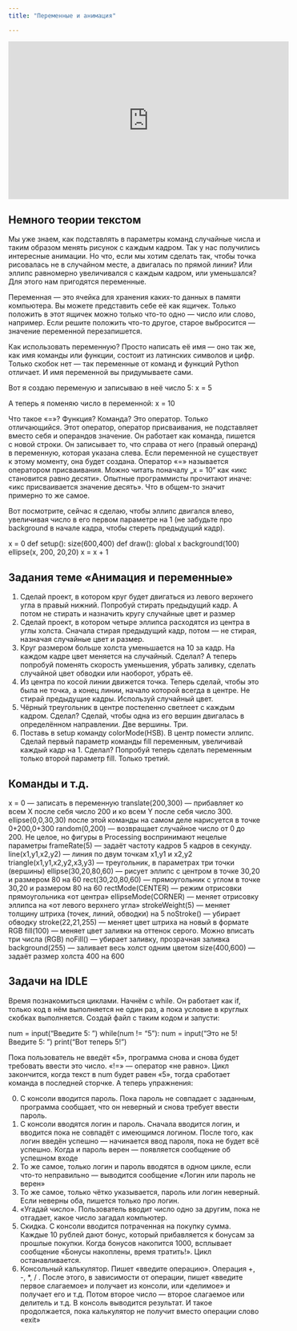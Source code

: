 ```yaml
---
title: "Переменные и анимация"

---
```


<iframe width="560" height="315" src="https://www.youtube.com/embed/MZJgX_n1bcE" frameborder="0" allow="accelerometer; autoplay; clipboard-write; encrypted-media; gyroscope; picture-in-picture" allowfullscreen></iframe>

## Немного теории текстом

Мы уже знаем, как подставлять в параметры команд случайные числа и таким образом менять рисунок с каждым кадром. Так у нас получились интересные анимации. Но что, если мы хотим сделать так, чтобы точка рисовалась не в случайном месте, а двигалась по прямой линии? Или эллипс равномерно увеличивался с каждым кадром, или уменьшался? Для этого нам пригодятся переменные.

Переменная — это ячейка для хранения каких-то данных в памяти компьютера. Вы можете представить себе её как ящичек. Только положить в этот ящичек можно только что-то одно — число или слово, например. Если решите положить что-то другое, старое выбросится — значение переменной перезапишется.

Как использовать переменную? Просто написать её имя — оно так же, как имя команды или функции, состоит из латинских символов и цифр. Только скобок нет — так переменные от команд и функций Python отличает. И имя переменной вы придумываете сами.

Вот я создаю переменую и записываю в неё число 5:
x = 5

А теперь я поменяю число в переменной:
x = 10

Что такое «=»? Функция? Команда? Это оператор. Только отличающийся. Этот оператор, оператор присваивания, не подставляет вместо себя и операндов значение. Он работает как команда, пишется с новой строки. Он записывает то, что справа от него (правый операнд) в переменную, которая указана слева. Если переменной не существует к этому моменту, она будет создана. Оператор «=» называется оператором присваивания. Можно читать поначалу „x = 10“ как «икс становится равно десяти». Опытные программисты прочитают иначе: «икс присваивается значение десять». Что в общем-то значит примерно то же самое. 

Вот посмотрите, сейчас я сделаю, чтобы эллипс двигался влево, увеличивая число в его первом параметре на 1 (не забудьте про background в начале кадра, чтобы стереть предыдущий кадр).


x = 0
def setup():
	size(600,400)
def draw():
	global x
	background(100)
	ellipse(x, 200, 20,20)
	x = x + 1

## Задания теме «Анимация и переменные»

1. Сделай проект, в котором круг будет двигаться из левого верхнего угла в правый нижний. Попробуй стирать предыдущий кадр. А потом не стирать и назначить кругу случайные цвет и размер
2. Сделай проект, в котором четыре эллипса расходятся из центра в углы холста. Сначала стирая предыдущий кадр, потом — не стирая, назначая случайные цвет и размер. 
3. Круг размером больше холста уменьшается на 10 за кадр. На каждом кадре цвет меняется на случайный. Сделал? А теперь попробуй поменять скорость уменьшения, убрать заливку, сделать случайной цвет обводки или наоборот, убрать её.
4. Из центра по косой линии движется точка. Теперь сделай, чтобы это была не точка, а конец линии, начало которой всегда в центре. Не стирай предыдущие кадры. Используй случайный цвет.
5. Чёрный треугольник в центре постепенно светлеет с каждым кадром. Сделал? Сделай, чтобы одна из его вершин двигалась в определённом направлении. Две вершины. Три.
6. Поставь в setup команду colorMode(HSB). В центр помести эллипс. Сделай первый параметр команды fill переменным, увеличивай каждый кадр на 1. Сделал? Попробуй теперь сделать переменным только второй параметр fill. Только третий.

## Команды и т.д.
x = 0 — записать в переменную 
translate(200,300) — прибавляет ко всем X после себя число 200 и ко всем Y после себя число 300. ellipse(0,0,30,30) после этой команды на самом деле нарисуется в точке 0+200,0+300
random(0,200) — возвращает случайное число от 0 до 200. Не целое, но фигуры в Processing воспринимают нецелые параметры
frameRate(5) — задаёт частоту кадров 5 кадров в секунду.
line(x1,y1,x2,y2) — линия по двум точкам x1,y1 и x2,y2
triangle(x1,y1,x2,y2,x3,y3) — треугольник, в параметрах три точки (вершины)
ellipse(30,20,80,60) — рисует эллипс с центром в точке 30,20 и размером 80 на 60
rect(30,20,80,60) — прямоугольник с углом в точке 30,20 и размером 80 на 60
rectMode(CENTER) — режим отрисовки прямоугольника «от центра»
ellipseMode(CORNER) — меняет отрисовку эллипса на «от левого верхнего угла»
strokeWeight(5) — меняет толщину штриха (точек, линий, обводки) на 5
noStroke() — убирает обводку
stroke(22,21,255) — меняет цвет штриха на новый в формате RGB
fill(100) — меняет цвет заливки на оттенок серого. Можно вписать три числа (RGB)
noFill() — убирает заливку, прозрачная заливка
background(255) — заливает весь холст одним цветом
size(400,600) — задаёт размер холста 400 на 600

## Задачи на IDLE

Время познакомиться циклами. Начнём с while. Он работает как if, только код в нём выполняется не один раз, а пока условие в круглых скобках выполняется. Создай файл с таким кодом и запусти:

num = input(“Введите 5: ”)
while(num != “5”):
	num = input(“Это не 5! Введите 5: ”)
print(“Вот теперь 5!”)

Пока пользователь не введёт «5», программа снова и снова будет требовать ввести это число. «!=» — оператор «не равно». Цикл закончится, когда текст в num будет равен «5», тогда сработает команда в последней сторчке. А теперь упражнения:


0. С консоли вводится пароль. Пока пароль не совпадает с заданным, программа сообщает, что он неверный и снова требует ввести пароль.
1. С консоли вводятся логин и пароль. Сначала вводится логин, и вводится пока не совпадёт с имеющимся логином.  После того, как логин введён успешно — начинается ввод пароля, пока не будет всё  успешно. Когда и пароль верен — появляется сообщение об успешном входе
2. То же самое, только логин и пароль вводятся в одном цикле, если что-то неправильно — выводится сообщение «Логин или пароль не верен»
3. То же самое, только чётко указывается, пароль или логин неверный. Если неверны оба, пишется только про логин.
4. «Угадай число». Пользователь вводит число одно за другим, пока не отгадает, какое число загадал компьютер.
5. Скидка. С консоли вводится потраченная на покупку сумма. Каждые 10 рублей дают бонус, который прибавляется к бонусам за прошлые покупки. Когда бонусов накопится 1000, всплывает сообщение «Бонусы накоплены, время тратить!». Цикл останавливается.
6. Консольный калькулятор. Пишет «введите операцию». Операция +, -, *, / . После этого, в зависимости от операции, пишет «введите первое слагаемое» и получает из консоли, или «делимое» и получает его и т.д. Потом второе число — второе слагаемое или делитель и т.д. В консоль выводится результат. И такое продолжается, пока калькулятор не получит вместо операции слово «exit»
